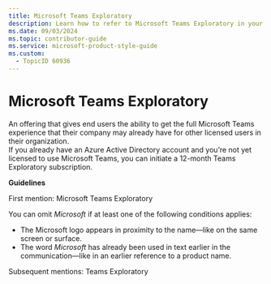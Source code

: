 ```yaml
---
title: Microsoft Teams Exploratory
description: Learn how to refer to Microsoft Teams Exploratory in your content.
ms.date: 09/03/2024
ms.topic: contributor-guide
ms.service: microsoft-product-style-guide
ms.custom:
  - TopicID 60936
---
```



# Microsoft Teams Exploratory

An offering that gives end users the ability to get the full Microsoft Teams experience that their company may already have for other licensed users in their organization.  
If you already have an Azure Active Directory account and you’re not yet licensed to use Microsoft Teams, you can initiate a 12-month Teams Exploratory subscription.  

**Guidelines**  

First mention: Microsoft Teams Exploratory  

You can omit *Microsoft* if at least one of the following conditions applies:  

- The Microsoft logo appears in proximity to the name—like on the same screen or surface.  
- The word *Microsoft* has already been used in text earlier in the communication—like in an earlier reference to a product name.  

Subsequent mentions: Teams Exploratory  

